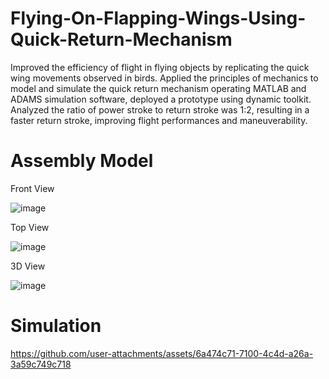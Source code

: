 # Flying-On-Flapping-Wings-Using-Quick-Return-Mechanism
Improved the efficiency of flight in flying objects by replicating the quick wing movements observed in birds. Applied the principles of mechanics to model and simulate the quick return mechanism operating MATLAB and ADAMS simulation software, deployed a prototype using dynamic toolkit. Analyzed the ratio of power stroke to return stroke was 1:2, resulting in a faster return stroke, improving flight performances and maneuverability.

# Assembly Model

Front View                               

![image](https://github.com/user-attachments/assets/e626539d-b04e-495d-8772-70c5083f3a0a)

Top View

![image](https://github.com/user-attachments/assets/f75d9a34-f040-4ab3-b281-0955c8624d14)

3D View

![image](https://github.com/user-attachments/assets/4df0ffe2-e5fb-4a1d-8839-e6da5ab9b87b)

# Simulation

https://github.com/user-attachments/assets/6a474c71-7100-4c4d-a26a-3a59c749c718







